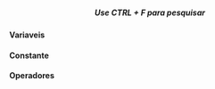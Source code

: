 <h5 align="center"> Use CTRL + F para pesquisar </h5>


<h4> Variaveis </h4>
<h4> Constante </h4>
<h4> Operadores </h4>
